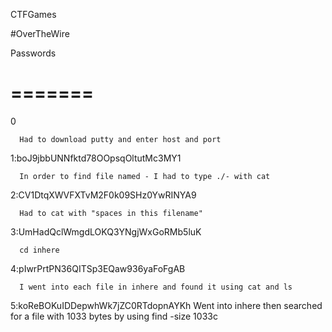 CTFGames


#OverTheWire


Passwords

=======
=======


0

      Had to download putty and enter host and port


1:boJ9jbbUNNfktd78OOpsqOltutMc3MY1

      In order to find file named - I had to type ./- with cat


2:CV1DtqXWVFXTvM2F0k09SHz0YwRINYA9

      Had to cat with "spaces in this filename"


3:UmHadQclWmgdLOKQ3YNgjWxGoRMb5luK

      cd inhere


4:pIwrPrtPN36QITSp3EQaw936yaFoFgAB

      I went into each file in inhere and found it using cat and ls


5:koReBOKuIDDepwhWk7jZC0RTdopnAYKh
		Went into inhere then searched for a file with 1033 bytes by using find -size 1033c

